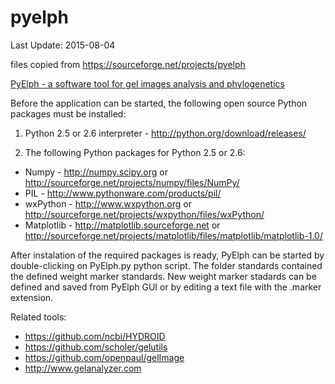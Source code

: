 # pyelph



Last Update: 2015-08-04


files copied from https://sourceforge.net/projects/pyelph

[PyElph - a software tool for gel images analysis and phylogenetics](https://bmcbioinformatics.biomedcentral.com/articles/10.1186/1471-2105-13-9)

Before the application can be started, the following open source Python packages must be installed:

1. Python 2.5 or 2.6 interpreter - http://python.org/download/releases/

2. The following Python packages for Python 2.5 or 2.6:

- Numpy - http://numpy.scipy.org or http://sourceforge.net/projects/numpy/files/NumPy/
- PIL - http://www.pythonware.com/products/pil/
- wxPython - http://www.wxpython.org or http://sourceforge.net/projects/wxpython/files/wxPython/
- Matplotlib - http://matplotlib.sourceforge.net or http://sourceforge.net/projects/matplotlib/files/matplotlib/matplotlib-1.0/

After instalation of the required packages is ready, PyElph can be started by double-clicking on PyElph.py python script. 
The folder standards contained the defined weight marker standards. New weight marker stadards can be defined and saved from 
PyElph GUI or by editing a text file with the .marker extension.


Related tools:

- https://github.com/ncbi/HYDROID
- https://github.com/scholer/gelutils
- https://github.com/openpaul/gelImage
- http://www.gelanalyzer.com
